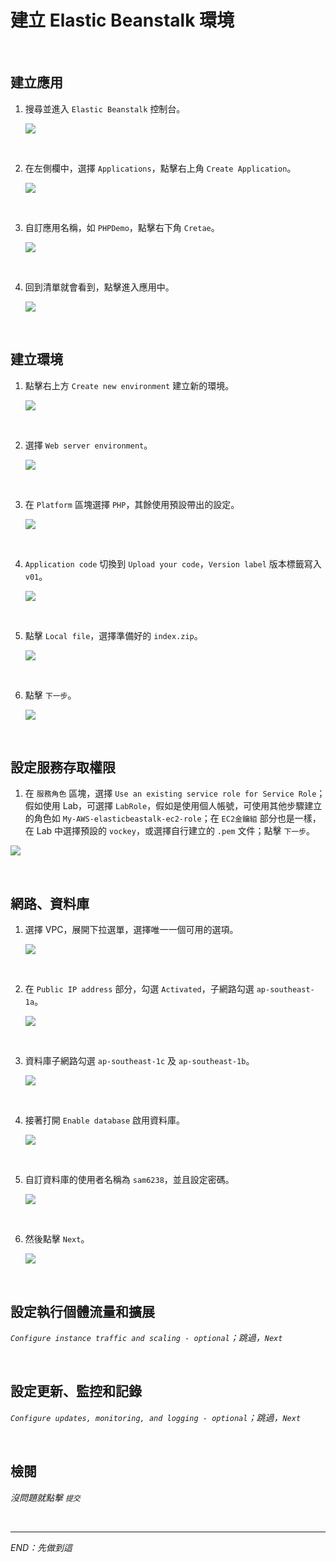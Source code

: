 # 建立 Elastic Beanstalk 環境

<br>

## 建立應用

1. 搜尋並進入 `Elastic Beanstalk` 控制台。

    ![](images/img_64.png)

<br>

2. 在左側欄中，選擇 `Applications`，點擊右上角 `Create Application`。

    ![](images/img_65.png)

<br>

3. 自訂應用名稱，如 `PHPDemo`，點擊右下角 `Cretae`。

    ![](images/img_66.png)

<br>

4. 回到清單就會看到，點擊進入應用中。

    ![](images/img_67.png)

<br>

## 建立環境

1. 點擊右上方 `Create new environment` 建立新的環境。

    ![](images/img_68.png)

<br>

2. 選擇 `Web server environment`。

    ![](images/img_69.png)

<br>

3. 在 `Platform` 區塊選擇 `PHP`，其餘使用預設帶出的設定。

    ![](images/img_70.png)

<br>

4. `Application code` 切換到 `Upload your code`，`Version label` 版本標籤寫入 `v01`。

    ![](images/img_72.png)

<br>

5. 點擊 `Local file`，選擇準備好的 `index.zip`。

    ![](images/img_73.png)

<br>

6. 點擊 `下一步`。

    ![](images/img_74.png)

<br>

## 設定服務存取權限

1. 在 `服務角色` 區塊，選擇 `Use an existing service role for Service Role`；假如使用 Lab，可選擇 `LabRole`，假如是使用個人帳號，可使用其他步驟建立的角色如 `My-AWS-elasticbeastalk-ec2-role`；在 `EC2金鑰組` 部分也是一樣，在 Lab 中選擇預設的 `vockey`，或選擇自行建立的 `.pem` 文件；點擊 `下一步`。

![](images/img_75.png)

<br>

## 網路、資料庫

1. 選擇 VPC，展開下拉選單，選擇唯一一個可用的選項。

    ![](images/img_76.png)

<br>

2. 在 `Public IP address` 部分，勾選 `Activated`，子網路勾選 `ap-southeast-1a`。

    ![](images/img_77.png)

<br>

3. 資料庫子網路勾選 `ap-southeast-1c` 及 `ap-southeast-1b`。

    ![](images/img_78.png)

<br>

4. 接著打開 `Enable database` 啟用資料庫。

    ![](images/img_79.png)

<br>

5. 自訂資料庫的使用者名稱為 `sam6238`，並且設定密碼。

    ![](images/img_80.png)

<br>

6. 然後點擊 `Next`。

    ![](images/img_81.png)

<br>

## 設定執行個體流量和擴展

_`Configure instance traffic and scaling - optional`；跳過，`Next`_

<br>

## 設定更新、監控和記錄

_`Configure updates, monitoring, and logging - optional`；跳過，`Next`_

<br>

## 檢閱

_沒問題就點擊 `提交`_

<br>

___

_END：先做到這_